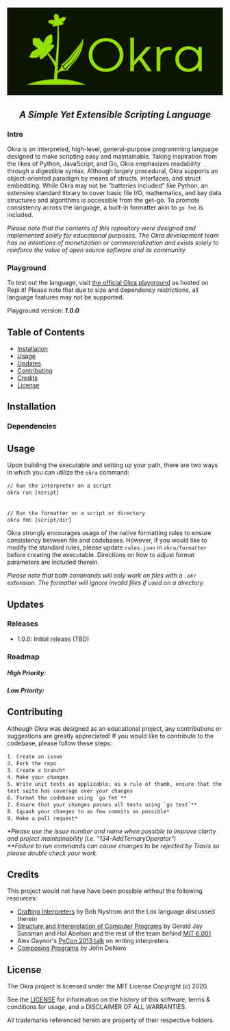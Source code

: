 ![Okra logo](img/logo.jpg)
<h2 align="center"><i>A Simple Yet Extensible Scripting Language</i></h2>

### Intro
Okra is an interpreted, high-level, general-purpose programming language designed to make scripting easy and maintainable. Taking inspiration from the likes of Python, JavaScript, and Go, Okra emphasizes readability through a digestible syntax. Although largely procedural, Okra supports an object-oriented paradigm by means of structs, interfaces, and struct embedding. While Okra may not be "batteries included" like Python, an extensive standard library to cover basic file I/O, mathematics, and key data structures and algorithms is accessible from the get-go. To promote consistency across the language, a built-in formatter akin to `go fmt` is included.

<i>Please note that the contents of this repository were designed and implemented solely for educational purposes. The Okra development team has no intentions of monetization or commercialization and exists solely to reinforce the value of open source software and its community.</i>

### Playground
To test out the language, visit [the official Okra playground](https://repl.it) as hosted on Repl.it! Please note that due to size and dependency restrictions, all language features may not be supported.

Playground version: <b><i>1.0.0</i></b>


## Table of Contents
- [Installation](#Installation)
- [Usage](#Usage)
- [Updates](#Updates)
- [Contributing](#Contributing)
- [Credits](#Credits)
- [License](#License)


## Installation


### Dependencies


## Usage
Upon building the executable and setting up your path, there are two ways in which you can utilize the `okra` command:

```
// Run the interpreter on a script
okra run [script]


// Run the formatter on a script or directory
okra fmt [script/dir]
```

Okra strongly encourages usage of the native formatting rules to ensure consistency between file and codebases. However, if you would like to modify the standard rules, please update `rules.json` in `okra/formatter` before creating the executable. Directions on how to adjust format parameters are included therein.

<i>Please note that both commands will only work on files with a `.okr` extension. The formatter will ignore invalid files if used on a directory.</i>


## Updates
### Releases
- 1.0.0: Initial release (TBD)
### Roadmap
##### High Priority:
##### Low Priority:


## Contributing
Although Okra was designed as an educational project, any contributions or suggestions are greatly appreciated! If you would like to contribute to the codebase, please follow these steps:

```
1. Create an issue 
2. Fork the repo
3. Create a branch*
4. Make your changes
5. Write unit tests as applicable; as a rule of thumb, ensure that the test suite has coverage over your changes
6. Format the codebase using `go fmt`**
7. Ensure that your changes passes all tests using `go test`**
8. Squash your changes to as few commits as possible*
9. Make a pull request*
```
<i>*Please use the issue number and name when possible to improve clarity and project maintainability (i.e. "134-AddTernaryOperator")<br></i>
<i>**Failure to run commands can cause changes to be rejected by Travis so please double check your work.</i>


## Credits
This project would not have have been possible without the following resources: 
- [Crafting Interpreters](https://craftinginterpreters.com/) by Bob Nystrom and the Lox language discussed therein
- [Structure and Interpretation of Computer Programs](https://mitpress.mit.edu/sites/default/files/sicp/full-text/book/book.html) by Gerald Jay Sussman and Hal Abelson and the rest of the team behind [MIT 6.001](https://ocw.mit.edu/courses/electrical-engineering-and-computer-science/6-001-structure-and-interpretation-of-computer-programs-spring-2005/)
- Alex Gaynor's [PyCon 2013 talk](https://www.youtube.com/watch?v=LCslqgM48D4) on writing interpreters
- [Composing Programs](https://composingprograms.com/) by John DeNero


## License
The Okra project is licensed under the MIT License Copyright (c) 2020.

See the [LICENSE](https://github.com/cdkini/Okra/blob/master/LICENSE) for information on the history of this software, terms & conditions for usage, and a DISCLAIMER OF ALL WARRANTIES.

All trademarks referenced herein are property of their respective holders.
